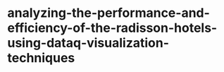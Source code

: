 # analyzing-the-performance-and-efficiency-of-the-radisson-hotels-using-dataq-visualization-techniques